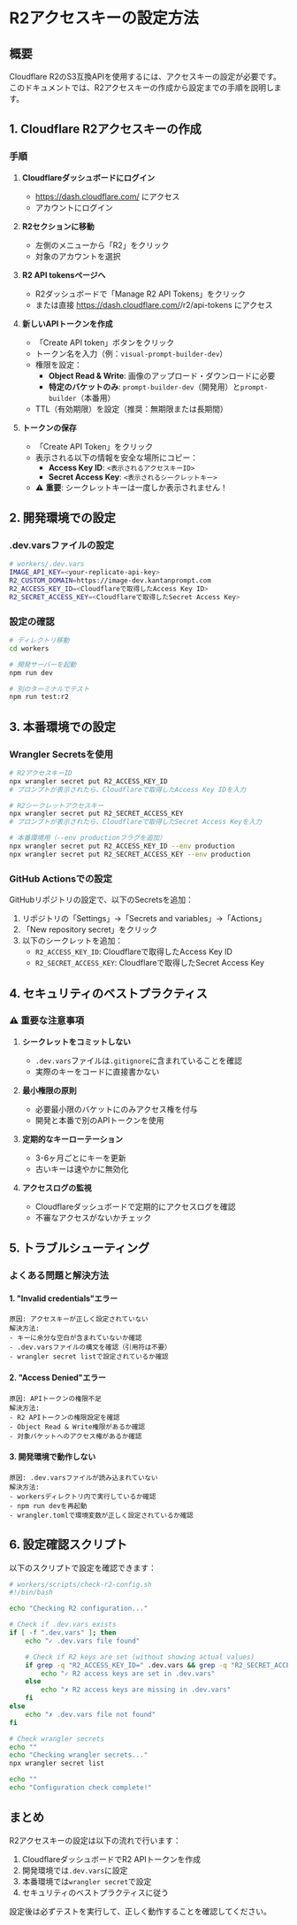 # R2アクセスキーの設定方法

## 概要

Cloudflare
R2のS3互換APIを使用するには、アクセスキーの設定が必要です。このドキュメントでは、R2アクセスキーの作成から設定までの手順を説明します。

## 1. Cloudflare R2アクセスキーの作成

### 手順

1. **Cloudflareダッシュボードにログイン**
   - https://dash.cloudflare.com/ にアクセス
   - アカウントにログイン

2. **R2セクションに移動**
   - 左側のメニューから「R2」をクリック
   - 対象のアカウントを選択

3. **R2 API tokensページへ**
   - R2ダッシュボードで「Manage R2 API Tokens」をクリック
   - または直接
     https://dash.cloudflare.com/<account-id>/r2/api-tokens にアクセス

4. **新しいAPIトークンを作成**
   - 「Create API token」ボタンをクリック
   - トークン名を入力（例：`visual-prompt-builder-dev`）
   - 権限を設定：
     - **Object Read & Write**: 画像のアップロード・ダウンロードに必要
     - **特定のバケットのみ**:
       `prompt-builder-dev`（開発用）と`prompt-builder`（本番用）
   - TTL（有効期限）を設定（推奨：無期限または長期間）

5. **トークンの保存**
   - 「Create API Token」をクリック
   - 表示される以下の情報を安全な場所にコピー：
     - **Access Key ID**: `<表示されるアクセスキーID>`
     - **Secret Access Key**: `<表示されるシークレットキー>`
   - ⚠️ **重要**: シークレットキーは一度しか表示されません！

## 2. 開発環境での設定

### .dev.varsファイルの設定

```bash
# workers/.dev.vars
IMAGE_API_KEY=<your-replicate-api-key>
R2_CUSTOM_DOMAIN=https://image-dev.kantanprompt.com
R2_ACCESS_KEY_ID=<Cloudflareで取得したAccess Key ID>
R2_SECRET_ACCESS_KEY=<Cloudflareで取得したSecret Access Key>
```

### 設定の確認

```bash
# ディレクトリ移動
cd workers

# 開発サーバーを起動
npm run dev

# 別のターミナルでテスト
npm run test:r2
```

## 3. 本番環境での設定

### Wrangler Secretsを使用

```bash
# R2アクセスキーID
npx wrangler secret put R2_ACCESS_KEY_ID
# プロンプトが表示されたら、Cloudflareで取得したAccess Key IDを入力

# R2シークレットアクセスキー
npx wrangler secret put R2_SECRET_ACCESS_KEY
# プロンプトが表示されたら、Cloudflareで取得したSecret Access Keyを入力

# 本番環境用（--env productionフラグを追加）
npx wrangler secret put R2_ACCESS_KEY_ID --env production
npx wrangler secret put R2_SECRET_ACCESS_KEY --env production
```

### GitHub Actionsでの設定

GitHubリポジトリの設定で、以下のSecretsを追加：

1. リポジトリの「Settings」→「Secrets and variables」→「Actions」
2. 「New repository secret」をクリック
3. 以下のシークレットを追加：
   - `R2_ACCESS_KEY_ID`: Cloudflareで取得したAccess Key ID
   - `R2_SECRET_ACCESS_KEY`: Cloudflareで取得したSecret Access Key

## 4. セキュリティのベストプラクティス

### ⚠️ 重要な注意事項

1. **シークレットをコミットしない**
   - `.dev.vars`ファイルは`.gitignore`に含まれていることを確認
   - 実際のキーをコードに直接書かない

2. **最小権限の原則**
   - 必要最小限のバケットにのみアクセス権を付与
   - 開発と本番で別のAPIトークンを使用

3. **定期的なキーローテーション**
   - 3-6ヶ月ごとにキーを更新
   - 古いキーは速やかに無効化

4. **アクセスログの監視**
   - Cloudflareダッシュボードで定期的にアクセスログを確認
   - 不審なアクセスがないかチェック

## 5. トラブルシューティング

### よくある問題と解決方法

#### 1. "Invalid credentials"エラー

```
原因: アクセスキーが正しく設定されていない
解決方法:
- キーに余分な空白が含まれていないか確認
- .dev.varsファイルの構文を確認（引用符は不要）
- wrangler secret listで設定されているか確認
```

#### 2. "Access Denied"エラー

```
原因: APIトークンの権限不足
解決方法:
- R2 APIトークンの権限設定を確認
- Object Read & Write権限があるか確認
- 対象バケットへのアクセス権があるか確認
```

#### 3. 開発環境で動作しない

```
原因: .dev.varsファイルが読み込まれていない
解決方法:
- workersディレクトリ内で実行しているか確認
- npm run devを再起動
- wrangler.tomlで環境変数が正しく設定されているか確認
```

## 6. 設定確認スクリプト

以下のスクリプトで設定を確認できます：

```bash
# workers/scripts/check-r2-config.sh
#!/bin/bash

echo "Checking R2 configuration..."

# Check if .dev.vars exists
if [ -f ".dev.vars" ]; then
    echo "✓ .dev.vars file found"

    # Check if R2 keys are set (without showing actual values)
    if grep -q "R2_ACCESS_KEY_ID=" .dev.vars && grep -q "R2_SECRET_ACCESS_KEY=" .dev.vars; then
        echo "✓ R2 access keys are set in .dev.vars"
    else
        echo "✗ R2 access keys are missing in .dev.vars"
    fi
else
    echo "✗ .dev.vars file not found"
fi

# Check wrangler secrets
echo ""
echo "Checking wrangler secrets..."
npx wrangler secret list

echo ""
echo "Configuration check complete!"
```

## まとめ

R2アクセスキーの設定は以下の流れで行います：

1. CloudflareダッシュボードでR2 APIトークンを作成
2. 開発環境では`.dev.vars`に設定
3. 本番環境では`wrangler secret`で設定
4. セキュリティのベストプラクティスに従う

設定後は必ずテストを実行して、正しく動作することを確認してください。
